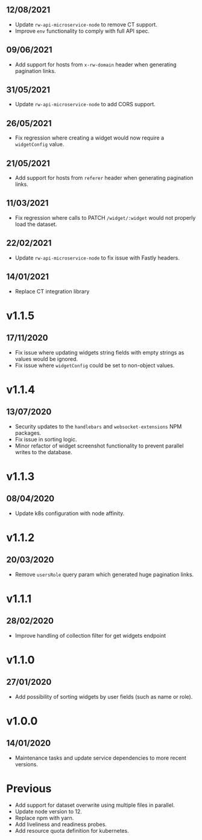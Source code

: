 ## 12/08/2021

- Update `rw-api-microservice-node` to remove CT support.
- Improve `env` functionality to comply with full API spec. 

## 09/06/2021

- Add support for hosts from `x-rw-domain` header when generating pagination links.

## 31/05/2021

- Update `rw-api-microservice-node` to add CORS support.

## 26/05/2021

- Fix regression where creating a widget would now require a `widgetConfig` value.

## 21/05/2021

- Add support for hosts from `referer` header when generating pagination links.

## 11/03/2021

- Fix regression where calls to PATCH `/widget/:widget` would not properly load the dataset.

## 22/02/2021

- Update `rw-api-microservice-node` to fix issue with Fastly headers.

## 14/01/2021

- Replace CT integration library

# v1.1.5

## 17/11/2020

- Fix issue where updating widgets string fields with empty strings as values would be ignored.  
- Fix issue where `widgetConfig` could be set to non-object values.

# v1.1.4

## 13/07/2020

- Security updates to the `handlebars` and `websocket-extensions` NPM packages.
- Fix issue in sorting logic.
- Minor refactor of widget screenshot functionality to prevent parallel writes to the database.

# v1.1.3

## 08/04/2020

- Update k8s configuration with node affinity.

# v1.1.2

## 20/03/2020

- Remove `usersRole` query param which generated huge pagination links.

# v1.1.1

## 28/02/2020

- Improve handling of collection filter for get widgets endpoint

# v1.1.0

## 27/01/2020

- Add possibility of sorting widgets by user fields (such as name or role).

# v1.0.0

## 14/01/2020

- Maintenance tasks and update service dependencies to more recent versions.

# Previous

- Add support for dataset overwrite using multiple files in parallel.
- Update node version to 12.
- Replace npm with yarn.
- Add liveliness and readiness probes.
- Add resource quota definition for kubernetes.
